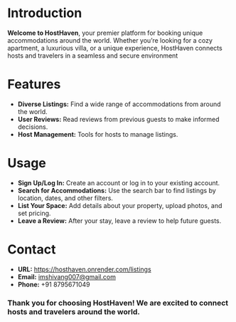 # **Introduction**
**Welcome to HostHaven**, your premier platform for booking unique accommodations around the world. Whether you’re looking for a cozy apartment, a luxurious villa, or a unique experience, HostHaven connects hosts and travelers in a seamless and secure environment

# **Features**
* **Diverse Listings:** Find a wide range of accommodations from around the world.
* **User Reviews:** Read reviews from previous guests to make informed decisions.
* **Host Management:** Tools for hosts to manage listings.

# **Usage**
* **Sign Up/Log In:** Create an account or log in to your existing account.
*  **Search for Accommodations:** Use the search bar to find listings by location, dates, and other filters.
*  **List Your Space:** Add details about your property, upload photos, and set pricing.
* **Leave a Review:** After your stay, leave a review to help future guests.

# **Contact**
* **URL:** https://hosthaven.onrender.com/listings
* **Email:** imshivang007@gmail.com
*  **Phone:** +91 8795671049

### Thank you for choosing HostHaven! We are excited to connect hosts and travelers around the world.
